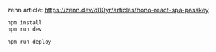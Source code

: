 zenn article: https://zenn.dev/dl10yr/articles/hono-react-spa-passkey

```txt
npm install
npm run dev
```

```txt
npm run deploy
```
